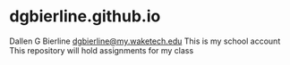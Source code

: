 # dgbierline.github.io 
Dallen G Bierline dgbierline@my.waketech.edu
This is my school account
This repository will hold assignments for my class
